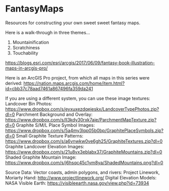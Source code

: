 # FantasyMaps
Resources for constructing your own sweet sweet fantasy maps.

Here is a walk-through in three themes...
1) Mountainification
2) Scratchiness
3) Touchability

https://blogs.esri.com/esri/arcgis/2017/06/09/fantasy-book-illustration-maps-in-arcgis-pro/ 

Here is an ArcGIS Pro project, from which all maps in this series were derived:
https://nation.maps.arcgis.com/home/item.html?id=cbb37c78aad7461a867496fa359da241

If you are using a different system, you can use these image textures:
Landcover Bin Photos: https://www.dropbox.com/s/eyxuxezdqejeskx/LandcoverTypePhotos.zip?dl=0
Parchment Background and Overlay: https://www.dropbox.com/s/ll3kdy30rxk7aie/ParchmentMapTexture.zip?dl=0
Graphite S/M/L Place Symbol Images: https://www.dropbox.com/s/5a4my3lqp05b0bp/GraphitePlaceSymbols.zip?dl=0
Small Graphite Texture Patterns: https://www.dropbox.com/s/a6vnwkw0ve6gh25/GraphiteTextures.zip?dl=0
Graphite Landcover Elevation Images: https://www.dropbox.com/s/21u8vx3eblabx37/GraphiteMountains.zip?dl=0
Shaded Graphite Mountain Image: https://www.dropbox.com/s/j6hsqc45c1ym8ya/ShadedMountains.png?dl=0

Source Data:
Vector coasts, admin polygons, and rivers: Project Linework, Moriarty Hand: http://www.projectlinework.org/
Digital Elevation Models: NASA Visible Earth: https://visibleearth.nasa.gov/view.php?id=73934
